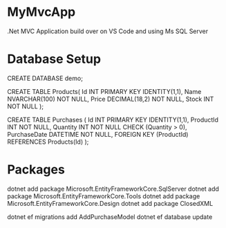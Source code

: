 # MyMvcApp
.Net MVC Application build over on VS Code and using Ms SQL Server

# Database Setup
CREATE DATABASE demo;

CREATE TABLE Products(
	Id INT PRIMARY KEY IDENTITY(1,1),
	Name NVARCHAR(100) NOT NULL,
	Price DECIMAL(18,2) NOT NULL,
	Stock INT NOT NULL
);

CREATE TABLE Purchases (
    Id INT PRIMARY KEY IDENTITY(1,1),
    ProductId INT NOT NULL,
    Quantity INT NOT NULL CHECK (Quantity > 0),
    PurchaseDate DATETIME NOT NULL,
    FOREIGN KEY (ProductId) REFERENCES Products(Id)
);

# Packages
dotnet add package Microsoft.EntityFrameworkCore.SqlServer
dotnet add package Microsoft.EntityFrameworkCore.Tools
dotnet add package Microsoft.EntityFrameworkCore.Design
dotnet add package ClosedXML

dotnet ef migrations add AddPurchaseModel
dotnet ef database update
